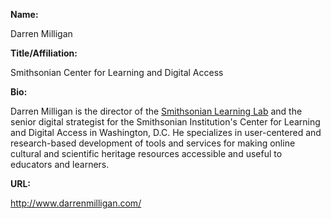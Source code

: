 **Name:**

Darren Milligan

**Title/Affiliation:**

Smithsonian Center for Learning and Digital Access

**Bio:**

Darren Milligan is the director of the [Smithsonian Learning Lab](https://learninglab.si.edu/) and the senior digital strategist for the Smithsonian Institution's Center for Learning and Digital Access in Washington, D.C. He specializes in user-centered and research-based development of tools and services for making online cultural and scientific heritage resources accessible and useful to educators and learners.

**URL:**

<http://www.darrenmilligan.com/>
